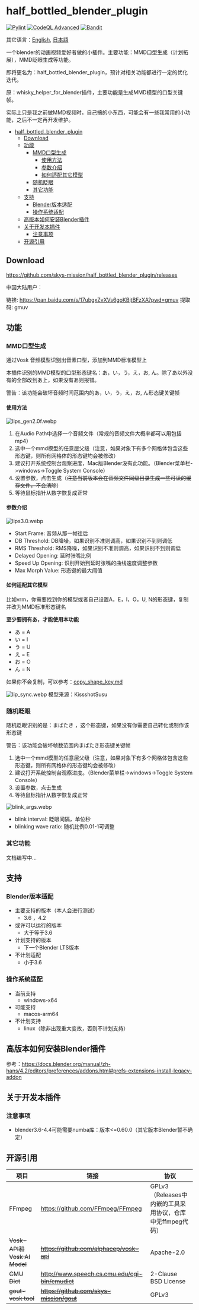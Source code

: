 # half_bottled_blender_plugin

[![Pylint](https://github.com/skys-mission/whisky_helper_for_blender/actions/workflows/pylint.yml/badge.svg?branch=main)](https://github.com/skys-mission/whisky_helper_for_blender/actions/workflows/pylint.yml)
[![CodeQL Advanced](https://github.com/skys-mission/whisky_helper_for_blender/actions/workflows/codeql.yml/badge.svg?branch=main)](https://github.com/skys-mission/whisky_helper_for_blender/actions/workflows/codeql.yml)
[![Bandit](https://github.com/skys-mission/whisky_helper_for_blender/actions/workflows/bandit.yml/badge.svg)](https://github.com/skys-mission/whisky_helper_for_blender/actions/workflows/bandit.yml)

其它语言：[English](README.md), [日本語](README_ja.md)

一个blender的动画视频爱好者做的小插件。主要功能：MMD口型生成（计划拓展），MMD眨眼生成等功能。

即将更名为：half_bottled_blender_plugin，预计对相关功能都进行一定的优化迭代。

原：whisky_helper_for_blender插件，主要功能是生成MMD模型的口型关键帧。

实际上只是我之前做MMD视频时，自己搞的小东西，可能会有一些我常用的小功能，之后不一定再开发维护。

<!-- TOC -->
* [half_bottled_blender_plugin](#half_bottled_blender_plugin)
  * [Download](#download)
  * [功能](#功能)
    * [MMD口型生成](#mmd口型生成)
      * [使用方法](#使用方法)
      * [参数介绍](#参数介绍)
      * [如何适配其它模型](#如何适配其它模型)
    * [随机眨眼](#随机眨眼)
    * [其它功能](#其它功能)
  * [支持](#支持)
    * [Blender版本适配](#blender版本适配)
    * [操作系统适配](#操作系统适配)
  * [高版本如何安装Blender插件](#高版本如何安装blender插件)
  * [关于开发本插件](#关于开发本插件)
    * [注意事项](#注意事项)
  * [开源引用](#开源引用)
<!-- TOC -->

## Download

https://github.com/skys-mission/half_bottled_blender_plugin/releases

中国大陆用户：

链接: https://pan.baidu.com/s/17ubgxZvXVs6goKBjtBFzXA?pwd=gmuv 提取码: gmuv 

## 功能

### MMD口型生成

通过Vosk 音频模型识别出音素口型，添加到MMD标准模型上

本插件识别的MMD模型的口型形态键名：あ，い，う，え，お, ん。除了あ以外没有的全部改到あ上，如果没有あ则报错。

警告：该功能会破坏音频时间范围内的あ，い，う，え，お, ん形态键关键帧


#### 使用方法

![lips_gen2.0f.webp](.img/lips_gen2.0f.webp)

1. 在Audio Path中选择一个音频文件（常规的音频文件大概率都可以用包括mp4）
2. 选中一个mmd模型的任意层父级（注意，如果对象下有多个网格体包含这些形态键，则所有网格体的形态键均会被修改）
3. 建议打开系统控制台观察进度，Mac版Blender没有此功能。（Blender菜单栏->windows->Toggle System Console）
4. 设置参数，点击生成（~~注意当前版本会在音频文件同级目录生成一些可读的缓存文件，不会清除~~）
5. 等待鼠标指针从数字恢复成正常

#### 参数介绍

![lips3.0.webp](.img/lips3.0.webp)

- Start Frame: 音频从那一帧往后
- DB Threshold: DB降噪，如果识别不准则调高，如果识别不到则调低
- RMS Threshold: RMS降噪，如果识别不准则调高，如果识别不到则调低
- Delayed Opening: 延时张嘴比例
- Speed Up Opening: 识别开始到延时张嘴的曲线速度调整参数
- Max Morph Value: 形态键的最大阈值

#### 如何适配其它模型

比如vrm，你需要找到你的模型或者自己设置A，E，I，O，U, N的形态键，复制并改为MMD标准形态键名

**至少要拥有あ，才能使用本功能**

- あ = A
- い = I
- う = U
- え = E
- お = O
- ん = N

如果你不会复制，可以参考：[copy_shape_key.md](docs/copy_shape_key.md)

![lip_sync.webp](.img/lip_sync.webp)
模型来源：KissshotSusu

### 随机眨眼

随机眨眼识别的是：まばたき ，这个形态键，如果没有你需要自己转化或制作该形态键

警告：该功能会破坏帧数范围内まばたき形态键关键帧

1. 选中一个mmd模型的任意层父级（注意，如果对象下有多个网格体包含这些形态键，则所有网格体的形态键均会被修改）
2. 建议打开系统控制台观察进度。（Blender菜单栏->windows->Toggle System Console）
3. 设置参数，点击生成
4. 等待鼠标指针从数字恢复成正常

![blink_args.webp](.img/blink_args.webp)

- blink interval: 眨眼间隔，单位秒
- blinking wave ratio: 随机比例0.01-1可调整

### 其它功能

文档编写中...

## 支持

### Blender版本适配

- 主要支持的版本（本人会进行测试）
    - 3.6 ，4.2
- 或许可以运行的版本
    - 大于等于3.6
- 计划支持的版本
    - 下一个Blender LTS版本
- 不计划适配
    - 小于3.6

### 操作系统适配

- 当前支持
    - windows-x64
- 可能支持
    - macos-arm64
- 不计划支持
    - linux（除非出现重大变故，否则不计划支持）

## 高版本如何安装Blender插件

参考：https://docs.blender.org/manual/zh-hans/4.2/editors/preferences/addons.html#prefs-extensions-install-legacy-addon

## 关于开发本插件

### 注意事项

- blender3.6-4.4可能需要numba库：版本<=0.60.0（其它版本Blender暂不确定）

## 开源引用

| 项目                         | 链接                                               | 协议                                     |
|----------------------------|--------------------------------------------------|----------------------------------------|
| FFmpeg                     | https://github.com/FFmpeg/FFmpeg                 | GPLv3（Releases中内嵌的工具采用协议，仓库中无ffmpeg代码） |
| ~~Vosk-API和Vosk AI Model~~ | ~~https://github.com/alphacep/vosk-api~~         | Apache-2.0                             |
| ~~CMU Dict~~               | ~~http://www.speech.cs.cmu.edu/cgi-bin/cmudict~~ | 2-Clause BSD License                   |
| ~~gout-vosk tool~~         | ~~https://github.com/skys-mission/gout~~         | GPLv3                                  |
